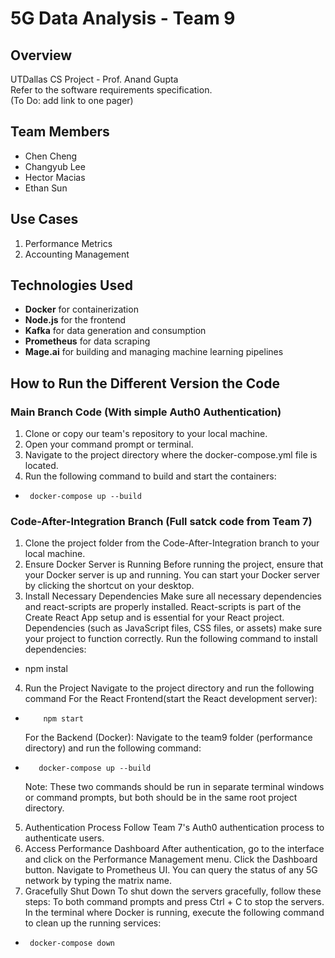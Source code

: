 # 5G Data Analysis - Team 9

## Overview
UTDallas CS Project - Prof. Anand Gupta <br/>
Refer to the software requirements specification. <br/>
(To Do: add link to one pager)

## Team Members
* Chen Cheng
* Changyub Lee
* Hector Macias
* Ethan Sun

## Use Cases
1. Performance Metrics
2. Accounting Management

## Technologies Used
- **Docker** for containerization  
- **Node.js** for the frontend  
- **Kafka** for data generation and consumption  
- **Prometheus** for data scraping  
- **Mage.ai** for building and managing machine learning pipelines

## How to Run the Different Version the Code

### Main Branch Code (With simple Auth0 Authentication)
 1. Clone or copy our team's repository to your local machine.
 2. Open your command prompt or terminal.
 3. Navigate to the project directory where the docker-compose.yml file is located.
 4. Run the following command to build and start the containers:
*      docker-compose up --build

### Code-After-Integration Branch (Full satck code from Team 7)
 1. Clone the project folder from the Code-After-Integration branch to your local machine.
 2. Ensure Docker Server is Running
    Before running the project, ensure that your Docker server is up and running.
    You can start your Docker server by clicking the shortcut on your desktop.
 3. Install Necessary Dependencies
    Make sure all necessary dependencies and react-scripts are properly installed.
    React-scripts is part of the Create React App setup and is essential for your React project.
    Dependencies (such as JavaScript files, CSS files, or assets) make sure your project to function correctly.
    Run the following command to install dependencies:
*   npm instal
 4. Run the Project
    Navigate to the project directory and run the following command
    For the React Frontend(start the React development server):   
*         npm start
    For the Backend (Docker):
    Navigate to the team9 folder (performance directory) and run the following command:
*        docker-compose up --build   
   Note: These two commands should be run in separate terminal windows or command prompts, but both should be in the same root project directory.
 5. Authentication Process
    Follow Team 7's Auth0 authentication process to authenticate users.
 6.   Access Performance Dashboard
      After authentication, go to the interface and click on the Performance Management menu.
      Click the Dashboard button.
      Navigate to Prometheus UI.
      You can query the status of any 5G network by typing the matrix name.
  7. Gracefully Shut Down
     To shut down the servers gracefully, follow these steps:
     To both command prompts and press Ctrl + C to stop the servers.
     In the terminal where Docker is running, execute the following command to clean up the running services:
*      docker-compose down

